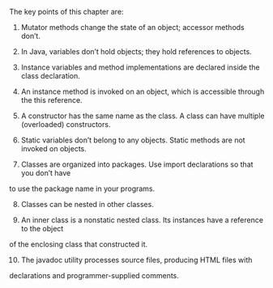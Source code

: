 The	key	points	of	this	chapter	are:

1.	Mutator	methods	change	the	state	of	 an	object;	accessor	methods	don’t.

2.	In	 Java,	variables	don’t	hold	 objects;	they	hold	 references	to	 objects.

3.	Instance	variables	and	method	implementations	are	declared 	inside	the	class  declaration.

4.	An	instance	method	is	invoked	on	an	object,	which	is	accessible	through	the	this reference.

5.	A	constructor	has	the	same	name	as	the	class.	A	class	can	have	multiple (overloaded)	constructors.

6.	Static	variables	don’t	belong	to 	any	objects.	Static	methods	are	not	invoked	on objects.

7.	Classes	are	organized	into	packages.	Use 	import	declarations	so	that	you	don’t	have

to 	use	the	package	name	in	your	programs.

8.	Classes	can	be	nested	in	other	classes.

9.	An	inner	class	is	a	nonstatic	nested	class.	Its	instances	have	a	reference	to	 the	 object

of	 the	enclosing	class	that	constructed	it.

10.	The	javadoc	utility	processes	source	files,	producing	HTML	files	with

declarations	and	programmer-supplied	comments.

